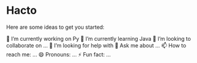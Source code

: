 # Hacto
Here are some ideas to get you started:

🔭 I’m currently working on Py
🌱 I’m currently learning Java
👯 I’m looking to collaborate on ...
🤔 I’m looking for help with
💬 Ask me about ...
📫 How to reach me: ...
😄 Pronouns: ...
⚡ Fun fact: ...
